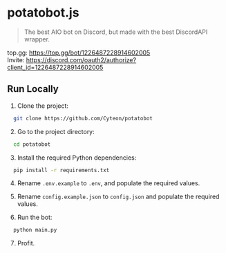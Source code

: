 # potatobot.js
> The best AIO bot on Discord, but made with the best DiscordAPI wrapper.

top.gg: https://top.gg/bot/1226487228914602005 \
Invite: https://discord.com/oauth2/authorize?client_id=1226487228914602005


## Run Locally

1. Clone the project:

```bash
  git clone https://github.com/Cyteon/potatobot
```

2. Go to the project directory:

```bash
  cd potatobot
```

3. Install the required Python dependencies:

```bash
  pip install -r requirements.txt
```

4. Rename `.env.example` to `.env`, and populate the required values.
5. Rename `config.example.json` to `config.json` and populate the required values.

6. Run the bot:

```bash
  python main.py
```

7. Profit.
